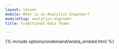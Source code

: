 ```yaml
---
layout: lesson
module: What is an Analytics Engineer?
moduleSlug: analytics-engineer
title: Traditional Data Teams

---
```


{% include options/ondemand/wistia_embed.html %}
